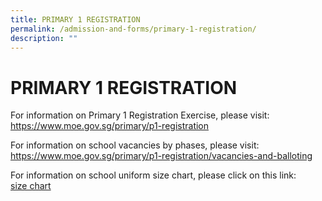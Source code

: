 ```yaml
---
title: PRIMARY 1 REGISTRATION
permalink: /admission-and-forms/primary-1-registration/
description: ""
---
```





# PRIMARY 1 REGISTRATION

For information on Primary 1 Registration Exercise, please visit:  
<a href="https://www.moe.gov.sg/primary/p1-registration" target = "_blank">https://www.moe.gov.sg/primary/p1-registration</a>

  
For information on school vacancies by phases, please visit:  
<a href="https://www.moe.gov.sg/primary/p1-registration/vacancies-and-balloting" target = "_blank">https://www.moe.gov.sg/primary/p1-registration/vacancies-and-balloting</a>
  
For information on school uniform size chart, please click on this link:  
[size chart](https://www.yangtzekiang.com.sg/eshop/size-chart/)